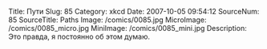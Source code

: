 Title: Пути 
Slug: 85 
Category: xkcd 
Date: 2007-10-05 09:54:12 
SourceNum: 85 
SourceTitle: Paths 
Image: /comics/0085.jpg 
MicroImage: /comics/0085_micro.jpg 
MiniImage: /comics/0085_mini.jpg 
Description: Это правда, я постоянно об этом думаю. 

